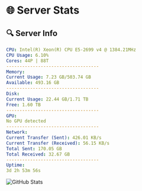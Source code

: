 # 🌐 Server Stats
## 🔍 Server Info
```yaml
CPU: Intel(R) Xeon(R) CPU E5-2699 v4 @ 1384.21MHz
CPU Usage: 6.10%
Cores: 44P | 88T
-----------------------------------
Memory:
Current Usage: 7.23 GB/503.74 GB
Available: 493.16 GB
-----------------------------------
Disk:
Current Usage: 22.44 GB/1.71 TB
Free: 1.60 TB
-----------------------------------
GPU:
No GPU detected
-----------------------------------
Network:
Current Transfer (Sent): 426.01 KB/s
Current Transfer (Received): 56.15 KB/s
Total Sent: 170.05 GB
Total Received: 32.67 GB
-----------------------------------
Uptime:
3d 2h 53m 56s
```
![GitHub Stats](https://img.shields.io/badge/Updated-2025-04-22_20:02:44-blue)